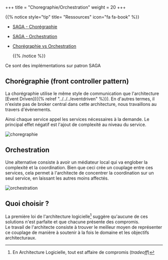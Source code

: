 +++
title = "Choregraphie/Orchestration"
weight = 20
+++

{{% notice style="tip" title= "Ressources" icon="fa fa-book" %}}

- [SAGA - Chorégraphie](https://microservices.io/post/sagas/2019/08/15/developing-sagas-part-3.html)
- [SAGA - Orchestration](https://microservices.io/post/sagas/2019/08/15/developing-sagas-part-4.html)
- [Chorégraphie vs Orchestration](https://camunda.com/blog/2023/02/orchestration-vs-choreography/)

  {{% /notice %}}

Ce sont des implémentations sur patron SAGA

## Chorégraphie (front controller pattern)

La chorégraphie utilise le même style de communication que l'architecture [Event Driven]({{% relref "../../../eventdriven" %}}). En d'autres termes, il n'existe pas de broker central dans cette architecture, nous travaillons au travers d'évènements.

Ainsi chaque service appel les services nécessaires à la demande. Le principal effet négatif est l'ajout de complexité au niveau du service.

![choregraphie](../images/choregraphie.png?width=35pc)

## Orchestration

Une alternative consiste à avoir un médiateur local qui va englober la complexité et la coordination. Bien que ceci crée un couplage entre ces services, cela permet à l'architecte de concentrer la coordination sur un seul service, en laissant les autres moins affectés.

![orchestration](../images/orchestration.png?width=35pc)

## Quoi choisir ?

La première loi de l'architecture logicielle[^1] suggère qu'aucune de ces solutions n'est parfaite et que chacune présente des compromis.  
Le travail de l'architecte consiste à trouver le meilleur moyen de représenter ce couplage de manière à soutenir à la fois le domaine et les objectifs architecturaux.

[^1]: En Architecture Logicielle, tout est affaire de compromis (_tradeoff_)
